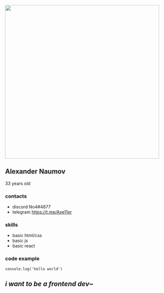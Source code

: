 <img src="https://sun9-18.userapi.com/impf/c836524/v836524892/15494/8WqWVBieflM.jpg?size=432x720&quality=96&sign=aa414435d9ce6f1f4082278b84855413&type=album" height="500">

**Alexander Naumov**
---
33 years old

### contacts
- discord No4#4877
- telegram https://t.me/Axe11er

### skills

- basic html/css
- basic js
- basic react

### code example

`console.log('hello world')`

*i want to be a frontend dev~*
---